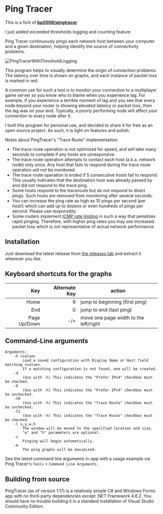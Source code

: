 # Ping Tracer

This is a fork of [**bp2008/pingtracer**](https://github.com/bp2008/pingtracer)

I just added exceeded thresholds logging and counting feature

Ping Tracer continuously pings each network host between your computer and a given destination, helping identify the source of connectivity problems.

![PingTracerWithThresholdLogging](https://github.com/user-attachments/assets/547d6f1c-bb36-4075-b033-204d5059cbb7)

This program helps to visually determine the origin of connection problems.  The latency over time is shown on graphs, and each instance of packet loss is marked in red.

A common use for such a tool is to monitor your connection to a multiplayer game server so you know who to blame when you experience lag.  For example, if you experience a terrible moment of lag and you see that every node beyond your router is showing elevated latency or packet loss, then the lag was on your end.  Typically, a poorly performing node will affect your connection to every node after it.

I built this program for personal use, and decided to share it for free as an open source project.  As such, it is light on features and polish.

Notes about PingTracer's "Trace Route" implementation:

* The trace route operation is not optimized for speed, and will take many seconds to complete if any hosts are unresponsive.
* The trace route operation attempts to contact each host (a.k.a. network node) only once.  Any host that fails to respond during the trace route operation will not be monitored.
* The trace route operation is ended if 5 consecutive hosts fail to respond.  This usually indicates that the destination host was already passed by and did not respond to the trace ping.
* Some hosts respond to the traceroute but do not respond to direct pings.  Such hosts are removed from monitoring after several seconds.
* You can increase the ping rate as high as 10 pings per second (per host!) which can add up to dozens or even hundreds of pings per second.  Please use responsibly.
* Some routers implement [ICMP rate limiting](https://docs.paloaltonetworks.com/pan-os/10-0/pan-os-admin/networking/session-settings-and-timeouts/icmp/icmpv6-rate-limiting.html) in such a way that penalizes rapid pinging.  Therefore, with higher ping rates you may see increased packet loss which is not representative of actual network performance.

## Installation

Just download the latest release from [the releases tab](https://github.com/bp2008/pingtracer/releases) and extract it wherever you like.

## Keyboard shortcuts for the graphs
Key | Alternate Key | action
-:|-:|-
Home | 9 | jump to beginning (first ping)
End | 0 | jump to end (last ping)
Page Up/Down | -/+ | move one page width to the left/right



## Command-Line arguments
```
Arguments:
    -h <value>
        Load a saved configuration with Display Name or Host field matching <value>.
        If a matching configuration is not found, one will be created.
    -4
        (Use with -h) This indicates the "Prefer IPv4" checkbox must be checked.
    -6
        (Use with -h) This indicates the "Prefer IPv4" checkbox must be unchecked.
    -t0
        (Use with -h) This indicates the "Trace Route" checkbox must be unchecked.
    -t1
        (Use with -h) This indicates the "Trace Route" checkbox must be checked.
    -l x,y,w,h
        The window will be moved to the specified location and size.
        "w" and "h" parameters are optional.
    -s
        Pinging will begin automatically.
    -m
        The ping graphs will be maximized.
```

See the latest command line arguments in-app with a usage example via Ping Tracer's `Tools` > `Command Line Arguments`.


## Building from source

PingTracer (as of version 1.17) is a relatively simple C# and Windows Forms app with no third-party dependencies except .NET Framework 4.6.2.  You should have no trouble building it in a standard installation of Visual Studio Community Edition.
